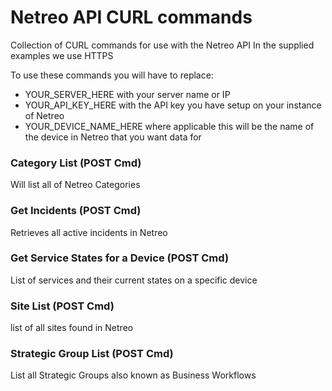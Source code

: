 # Netreo API CURL commands
Collection of CURL commands for use with the Netreo API
In the supplied examples we use HTTPS

To use these commands you will have to replace:
  - YOUR_SERVER_HERE with your server name or IP
  - YOUR_API_KEY_HERE with the API key you have setup on your instance of Netreo
  - YOUR_DEVICE_NAME_HERE where applicable this will be the name of the device in Netreo that you want data for

### Category List (POST Cmd)
Will list all of Netreo Categories

### Get Incidents (POST Cmd)
Retrieves all active incidents in Netreo

### Get Service States for a Device (POST Cmd)
List of services and their current states on a specific device

### Site List (POST Cmd)
list of all sites found in Netreo

### Strategic Group List (POST Cmd)
List all Strategic Groups also known as Business Workflows
